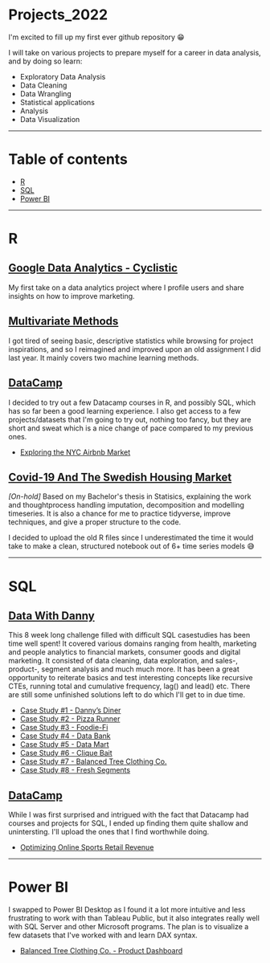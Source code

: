 # Projects_2022

I'm excited to fill up my first ever github repository 😁

I will take on various projects to prepare myself for a career in data analysis, and by doing so learn:

* Exploratory Data Analysis
* Data Cleaning
* Data Wrangling
* Statistical applications
* Analysis 
* Data Visualization
***
# Table of contents 
* <a href="https://github.com/BenjaminSivac/Projects_2022#r">R</a>
* <a href="https://github.com/BenjaminSivac/Projects_2022#sql">SQL</a>
* <a href="https://github.com/BenjaminSivac/Projects_2022#power-bi">Power BI</a>
***
# R
## <a href="https://github.com/BenjaminSivac/Projects_2022/blob/main/GoogleDataAnalytics/Cyclistic.md">Google Data Analytics - Cyclistic</a>
My first take on a data analytics project where I profile users and share insights on how to improve marketing. 

## <a href="https://github.com/BenjaminSivac/Projects_2022/blob/main/Multivariate_Methods/Multivariate_methods.md">Multivariate Methods</a>
I got tired of seeing basic, descriptive statistics while browsing for project inspirations, and so I reimagined and improved upon an old assignment I did last year. It mainly covers two machine learning methods. 

## <a href="https://github.com/BenjaminSivac/Projects_2022/tree/main/DataCamp">DataCamp</a>
I decided to try out a few Datacamp courses in R, and possibly SQL, which has so far been a good learning experience. I also get access to a few projects/datasets that I'm going to try out, nothing too fancy, but they are short and sweat which is a nice change of pace compared to my previous ones.

* <a href="https://github.com/BenjaminSivac/Projects_2022/blob/main/DataCamp/AirbnbMarket/AirbnbMarket.md">Exploring the NYC Airbnb Market</a>

## <a href="https://github.com/BenjaminSivac/Projects_2022/blob/main/Covid_SwedishHousingMarket/condo_prices.md">Covid-19 And The Swedish Housing Market</a>
*[On-hold]* Based on my Bachelor's thesis in Statisics, explaining the work and thoughtprocess handling imputation, decomposition and modelling timeseries. It is also  a chance for me to practice tidyverse, improve techniques, and give a proper structure to the code. 

I decided to upload the old R files since I underestimated the time it would take to make a clean, structured notebook out of 6+ time series models :sweat_smile:

***
# SQL
## <a href="https://github.com/BenjaminSivac/Projects_2022/tree/main/DataWithDanny">Data With Danny</a>
This 8 week long challenge filled with difficult SQL casestudies has been time well spent! It covered various domains ranging from health, marketing and people analytics to financial markets, consumer goods and digital marketing. It consisted of data cleaning, data exploration, and sales-, product-, segment analysis and much much more. It has been a great opportunity to reiterate basics and test interesting concepts like recursive CTEs, running total and cumulative frequency, lag() and lead() etc. There are still some unfinished solutions left to do which I'll get to in due time.

* <a href="https://github.com/BenjaminSivac/Projects_2022/blob/main/DataWithDanny/Danny'sDinner/Danny-sDinner.md">Case Study #1 - Danny’s Diner</a>
* <a href="https://github.com/BenjaminSivac/Projects_2022/blob/main/DataWithDanny/PizzaRunner/pizza_runner.md">Case Study #2 - Pizza Runner</a>
* <a href="https://github.com/BenjaminSivac/Projects_2022/blob/main/DataWithDanny/Foodie-Fi/foodie_fi.md">Case Study #3 - Foodie-Fi</a>
* <a href="https://github.com/BenjaminSivac/Projects_2022/blob/main/DataWithDanny/Databank/databank.md">Case Study #4 - Data Bank</a>
* <a href="https://github.com/BenjaminSivac/Projects_2022/blob/main/DataWithDanny/DataMart/data_mart.md">Case Study #5 - Data Mart</a>
* <a href="https://github.com/BenjaminSivac/Projects_2022/blob/main/DataWithDanny/CliqueBait/clique_bait.md">Case Study #6 - Clique Bait</a>
* <a href="https://github.com/BenjaminSivac/Projects_2022/blob/main/DataWithDanny/BalancedTreeClothingCo/balanced_tree_company_co.md">Case Study #7 - Balanced Tree Clothing Co.</a>
* <a href="https://github.com/BenjaminSivac/Projects_2022/blob/main/DataWithDanny/FreshSegments/Fresh_Segments.md">Case Study #8 - Fresh Segments</a>

## <a href="https://github.com/BenjaminSivac/Projects_2022/tree/main/DataCamp">DataCamp</a>
While I was first surprised and intrigued with the fact that Datacamp had courses and projects for SQL, I ended up finding them quite shallow and unintersting. I'll upload the ones that I find worthwhile doing.

* <a href="https://github.com/BenjaminSivac/Projects_2022/blob/main/DataCamp/SportsRetail/sports_retail.md">Optimizing Online Sports Retail Revenue</a>
***
# Power BI
I swapped to Power BI Desktop as I found it a lot more intuitive and less frustrating to work with than Tableau Public, but it also integrates really well with SQL Server and other Microsoft programs. The plan is to visualize a few datasets that I've worked with and learn DAX syntax.

* <a href="https://github.com/BenjaminSivac/Projects_2022/blob/main/DataWithDanny/BalancedTreeClothingCo/balanced_tree_company_co.md#power-bi-dashboard">Balanced Tree Clothing Co. - Product Dashboard</a>

